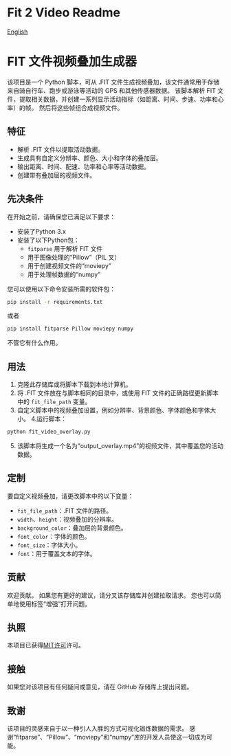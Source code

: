 # Fit 2 Video Readme
[English](readme.md)

# FIT 文件视频叠加生成器

该项目是一个 Python 脚本，可从 .FIT 文件生成视频叠加，该文件通常用于存储来自骑自行车、跑步或游泳等活动的 GPS 和其他传感器数据。 该脚本解析 FIT 文件，提取相关数据，并创建一系列显示活动指标（如距离、时间、步速、功率和心率）的帧。 然后将这些帧组合成视频文件。

## 特征

- 解析 .FIT 文件以提取活动数据。
- 生成具有自定义分辨率、颜色、大小和字体的叠加层。
- 输出距离、时间、配速、功率和心率等活动数据。
- 创建带有叠加层的视频文件。

## 先决条件

在开始之前，请确保您已满足以下要求：

- 安装了Python 3.x
- 安装了以下Python包：
     - `fitparse` 用于解析 FIT 文件
     - 用于图像处理的“Pillow”（PIL 叉）
     - 用于创建视频文件的“moviepy”
     - 用于处理帧数据的“numpy”

您可以使用以下命令安装所需的软件包：

````bash
pip install -r requirements.txt
````

或者

````bash
pip install fitparse Pillow moviepy numpy
````

不管它有什么作用。

## 用法

1. 克隆此存储库或将脚本下载到本地计算机。
2. 将 .FIT 文件放在与脚本相同的目录中，或使用 FIT 文件的正确路径更新脚本中的 `fit_file_path` 变量。
3. 自定义脚本中的视频叠加设置，例如分辨率、背景颜色、字体颜色和字体大小。
4.运行脚本：

````bash
python fit_video_overlay.py
````

5. 该脚本将生成一个名为“output_overlay.mp4”的视频文件，其中覆盖您的活动数据。

## 定制

要自定义视频叠加，请更改脚本中的以下变量：

- `fit_file_path`：.FIT 文件的路径。
- `width`、`height`：视频叠加的分辨率。
- `background_color`：叠加层的背景颜色。
- `font_color`：字体的颜色。
- `font_size`：字体大小。
- `font`：用于覆盖文本的字体。

## 贡献

欢迎贡献。 如果您有更好的建议，请分叉该存储库并创建拉取请求。 您也可以简单地使用标签“增强”打开问题。

## 执照

本项目已获得[MIT许可](notion://www.notion.so/haozheli/LICENSE)许可。

## 接触

如果您对该项目有任何疑问或意见，请在 GitHub 存储库上提出问题。

## 致谢

该项目的灵感来自于以一种引人入胜的方式可视化锻炼数据的需求。 感谢“fitparse”、“Pillow”、“moviepy”和“numpy”库的开发人员使这一切成为可能。
